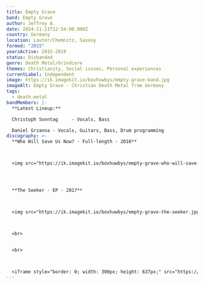 ```yaml
---
title: Empty Grave
band: Empty Grave
author: Jeffrey A.
date: 2024-11-21T12:54:00.000Z
country: Germany
location: Lauter/Chemnitz, Saxony
formed: "2015"
yearsActive: 2015-2019
status: Disbanded
genre: Death Metal/Grindcore
themes: Christianity, Social issues, Personal experiences
currentLabel: Independent
image: https://ik.imagekit.io/boxhuwbys/empty-grave-band.jpg
imageAlt: Empty Grave - Christian Death Metal from Germany
tags:
  - death-metal
bandMembers: |-
  **Latest Lineup:**

  Christoph Sonntag 	- Vocals, Bass

  Daniel Grzanna - Vocals, Guitars, Bass, Drum programming
discography: >-
  **Who Will Save Us Now? - Full-length - 2016**



  <img src="https://ik.imagekit.io/boxhuwbys/empty-grave-who-will-save-us-now.jpg" alt="Empty Grave - Who Will Save Us Now? - Full-length - cover" style="width:300px; height:auto;">




  **The Seeker - EP - 2017**



  <img src="https://ik.imagekit.io/boxhuwbys/empty-grave-the-seeker.jpg" alt="Empty Grave The Seeker - EP cover" style="width:300px; height:auto;">



  <br>


  <br>



  <iframe style="border: 0; width: 300px; height: 637px;" src="https://bandcamp.com/EmbeddedPlayer/album=941992438/size=large/bgcol=333333/linkcol=0f91ff/transparent=true/" seamless><a href="https://emptygrave.bandcamp.com/album/the-seeker-ep">The Seeker EP by Empty Grave</a></iframe>
---
```

